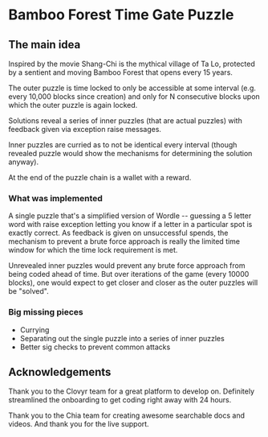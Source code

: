 # Bamboo Forest Time Gate Puzzle

## The main idea
Inspired by the movie Shang-Chi is the mythical village of Ta Lo, protected by a sentient and moving Bamboo Forest that opens every 15 years.

The outer puzzle is time locked to only be accessible at some interval (e.g. every 10,000 blocks since creation) and only for N consecutive blocks upon which the outer puzzle is again locked.

Solutions reveal a series of inner puzzles (that are actual puzzles) with feedback given via exception raise messages.

Inner puzzles are curried as to not be identical every interval (though revealed puzzle would show the mechanisms for determining the solution anyway).

At the end of the puzzle chain is a wallet with a reward.

### What was implemented
A single puzzle that's a simplified version of Wordle -- guessing a 5 letter word with raise exception letting you know if a letter in a particular spot is exactly correct. As feedback is given on unsuccessful spends, the mechanism to prevent a brute force approach is really the limited time window for which the time lock requirement is met. 

Unrevealed inner puzzles would prevent any brute force approach from being coded ahead of time. But over iterations of the game (every 10000 blocks), one would expect to get closer and closer as the outer puzzles will be "solved".

### Big missing pieces
- Currying
- Separating out the single puzzle into a series of inner puzzles
- Better sig checks to prevent common attacks

## Acknowledgements
Thank you to the Clovyr team for a great platform to develop on. Definitely streamlined the onboarding to get coding right away with 24 hours.

Thank you to the Chia team for creating awesome searchable docs and videos. And thank you for the live support.
